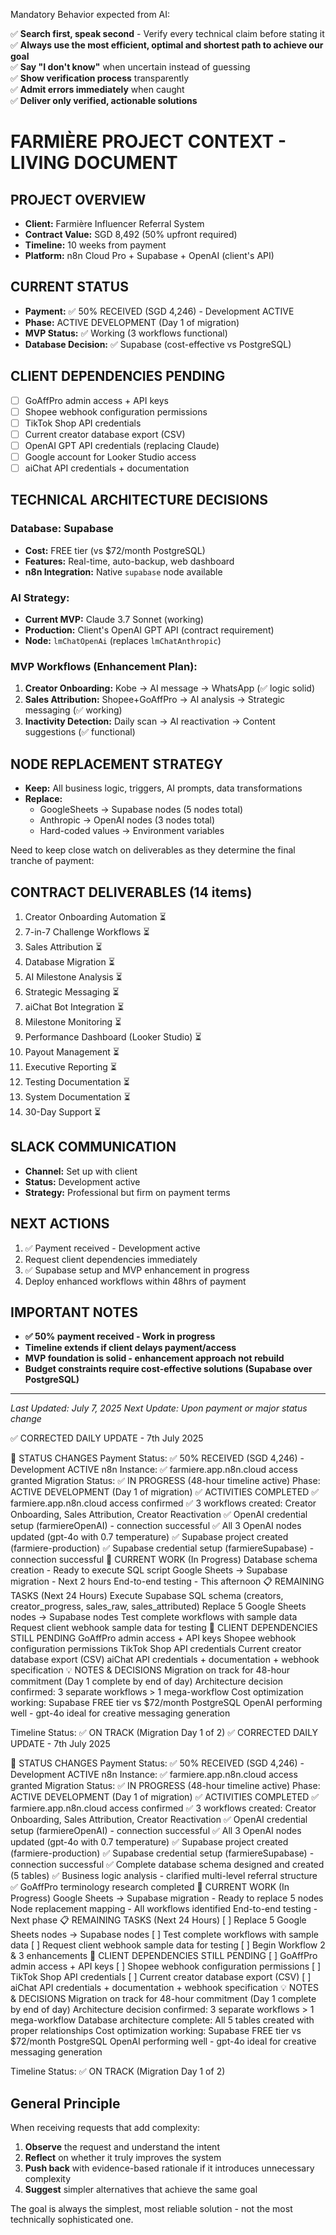 Mandatory Behavior expected from AI:

✅ **Search first, speak second** - Verify every technical claim before stating it  
✅ **Always use the most efficient, optimal and shortest path to achieve our goal**  
✅ **Say "I don't know"** when uncertain instead of guessing  
✅ **Show verification process** transparently  
✅ **Admit errors immediately** when caught  
✅ **Deliver only verified, actionable solutions**


# FARMIÈRE PROJECT CONTEXT - LIVING DOCUMENT

## PROJECT OVERVIEW
- **Client:** Farmière Influencer Referral System
- **Contract Value:** SGD 8,492 (50% upfront required)
- **Timeline:** 10 weeks from payment
- **Platform:** n8n Cloud Pro + Supabase + OpenAI (client's API)

## CURRENT STATUS
- **Payment:** ✅ 50% RECEIVED (SGD 4,246) - Development ACTIVE
- **Phase:** ACTIVE DEVELOPMENT (Day 1 of migration)
- **MVP Status:** ✅ Working (3 workflows functional)
- **Database Decision:** ✅ Supabase (cost-effective vs PostgreSQL)

## CLIENT DEPENDENCIES PENDING
- [ ] GoAffPro admin access + API keys
- [ ] Shopee webhook configuration permissions
- [ ] TikTok Shop API credentials  
- [ ] Current creator database export (CSV)
- [ ] OpenAI GPT API credentials (replacing Claude)
- [ ] Google account for Looker Studio access
- [ ] aiChat API credentials + documentation

## TECHNICAL ARCHITECTURE DECISIONS
### Database: Supabase
- **Cost:** FREE tier (vs $72/month PostgreSQL)
- **Features:** Real-time, auto-backup, web dashboard
- **n8n Integration:** Native `supabase` node available

### AI Strategy: 
- **Current MVP:** Claude 3.7 Sonnet (working)
- **Production:** Client's OpenAI GPT API (contract requirement)
- **Node:** `lmChatOpenAi` (replaces `lmChatAnthropic`)

### MVP Workflows (Enhancement Plan):
1. **Creator Onboarding:** Kobe → AI message → WhatsApp (✅ logic solid)
2. **Sales Attribution:** Shopee+GoAffPro → AI analysis → Strategic messaging (✅ working)
3. **Inactivity Detection:** Daily scan → AI reactivation → Content suggestions (✅ functional)

## NODE REPLACEMENT STRATEGY
- **Keep:** All business logic, triggers, AI prompts, data transformations
- **Replace:** 
  - GoogleSheets → Supabase nodes (5 nodes total)
  - Anthropic → OpenAI nodes (3 nodes total)
  - Hard-coded values → Environment variables

Need to keep close watch on deliverables as they determine the final tranche of payment:


## CONTRACT DELIVERABLES (14 items)
1. Creator Onboarding Automation ⏳
2. 7-in-7 Challenge Workflows ⏳
3. Sales Attribution ⏳
4. Database Migration ⏳
5. AI Milestone Analysis ⏳
6. Strategic Messaging ⏳
7. aiChat Bot Integration ⏳
8. Milestone Monitoring ⏳
9. Performance Dashboard (Looker Studio) ⏳
10. Payout Management ⏳
11. Executive Reporting ⏳
12. Testing Documentation ⏳
13. System Documentation ⏳
14. 30-Day Support ⏳

## SLACK COMMUNICATION
- **Channel:** Set up with client
- **Status:** Development active
- **Strategy:** Professional but firm on payment terms

## NEXT ACTIONS
1. ✅ Payment received - Development active
2. Request client dependencies immediately
3. ✅ Supabase setup and MVP enhancement in progress
4. Deploy enhanced workflows within 48hrs of payment

## IMPORTANT NOTES
- **✅ 50% payment received - Work in progress**
- **Timeline extends if client delays payment/access**
- **MVP foundation is solid - enhancement approach not rebuild**
- **Budget constraints require cost-effective solutions (Supabase over PostgreSQL)**

---
*Last Updated: July 7, 2025*
*Next Update: Upon payment or major status change*




✅ CORRECTED DAILY UPDATE - 7th July 2025

🎯 STATUS CHANGES
Payment Status: ✅ 50% RECEIVED (SGD 4,246) - Development ACTIVE
n8n Instance: ✅ farmiere.app.n8n.cloud access granted
Migration Status: ✅ IN PROGRESS (48-hour timeline active)
Phase: ACTIVE DEVELOPMENT (Day 1 of migration)
✅ ACTIVITIES COMPLETED
✅ farmiere.app.n8n.cloud access confirmed
✅ 3 workflows created: Creator Onboarding, Sales Attribution, Creator Reactivation
✅ OpenAI credential setup (farmiereOpenAI) - connection successful
✅ All 3 OpenAI nodes updated (gpt-4o with 0.7 temperature)
✅ Supabase project created (farmiere-production)
✅ Supabase credential setup (farmiereSupabase) - connection successful
🔄 CURRENT WORK (In Progress)
Database schema creation - Ready to execute SQL script
Google Sheets → Supabase migration - Next 2 hours
End-to-end testing - This afternoon
📋 REMAINING TASKS (Next 24 Hours)
Execute Supabase SQL schema (creators, creator_progress, sales_raw, sales_attributed)
Replace 5 Google Sheets nodes → Supabase nodes
Test complete workflows with sample data
Request client webhook sample data for testing
🚨 CLIENT DEPENDENCIES STILL PENDING
GoAffPro admin access + API keys
Shopee webhook configuration permissions
TikTok Shop API credentials
Current creator database export (CSV)
aiChat API credentials + documentation + webhook specification
💡 NOTES & DECISIONS
Migration on track for 48-hour commitment (Day 1 complete by end of day)
Architecture decision confirmed: 3 separate workflows > 1 mega-workflow
Cost optimization working: Supabase FREE tier vs $72/month PostgreSQL
OpenAI performing well - gpt-4o ideal for creative messaging generation

Timeline Status: ✅ ON TRACK (Migration Day 1 of 2)
✅ CORRECTED DAILY UPDATE - 7th July 2025

🎯 STATUS CHANGES
Payment Status: ✅ 50% RECEIVED (SGD 4,246) - Development ACTIVE
n8n Instance: ✅ farmiere.app.n8n.cloud access granted
Migration Status: ✅ IN PROGRESS (48-hour timeline active)
Phase: ACTIVE DEVELOPMENT (Day 1 of migration)
✅ ACTIVITIES COMPLETED
✅ farmiere.app.n8n.cloud access confirmed
✅ 3 workflows created: Creator Onboarding, Sales Attribution, Creator Reactivation
✅ OpenAI credential setup (farmiereOpenAI) - connection successful
✅ All 3 OpenAI nodes updated (gpt-4o with 0.7 temperature)
✅ Supabase project created (farmiere-production)
✅ Supabase credential setup (farmiereSupabase) - connection successful
✅ Complete database schema designed and created (5 tables)
✅ Business logic analysis - clarified multi-level referral structure
✅ GoAffPro terminology research completed
🔄 CURRENT WORK (In Progress)
Google Sheets → Supabase migration - Ready to replace 5 nodes
Node replacement mapping - All workflows identified
End-to-end testing - Next phase
📋 REMAINING TASKS (Next 24 Hours)
[ ] Replace 5 Google Sheets nodes → Supabase nodes
[ ] Test complete workflows with sample data
[ ] Request client webhook sample data for testing
[ ] Begin Workflow 2 & 3 enhancements
🚨 CLIENT DEPENDENCIES STILL PENDING
[ ] GoAffPro admin access + API keys
[ ] Shopee webhook configuration permissions
[ ] TikTok Shop API credentials
[ ] Current creator database export (CSV)
[ ] aiChat API credentials + documentation + webhook specification
💡 NOTES & DECISIONS
Migration on track for 48-hour commitment (Day 1 complete by end of day)
Architecture decision confirmed: 3 separate workflows > 1 mega-workflow
Database architecture complete: All 5 tables created with proper relationships
Cost optimization working: Supabase FREE tier vs $72/month PostgreSQL
OpenAI performing well - gpt-4o ideal for creative messaging generation

Timeline Status: ✅ ON TRACK (Migration Day 1 of 2)



## General Principle
When receiving requests that add complexity:
1. **Observe** the request and understand the intent
2. **Reflect** on whether it truly improves the system
3. **Push back** with evidence-based rationale if it introduces unnecessary complexity
4. **Suggest** simpler alternatives that achieve the same goal

The goal is always the simplest, most reliable solution - not the most technically sophisticated one.






